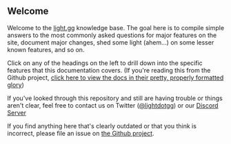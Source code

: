 ## Welcome

Welcome to the [light.gg](light.gg) knowledge base. The goal here is to compile simple answers to the most commonly asked questions for major features on the site, document major changes, shed some light (ahem...) on some lesser known features, and so on.

Click on any of the headings on the left to drill down into the specific features that this documentation covers. (If you're reading this from the Github project, [click here to view the docs in their pretty, properly formatted glory](http://docs.light.gg))

If you've looked through this repository and still are having trouble or things aren't clear, feel free to contact us on Twitter ([@lightdotgg](https://twitter.com/lightdotgg)) or our [Discord Server](https://discord.gg/pmHRd5U)

If you find anything here that's clearly outdated or that you think is incorrect, please file an issue on [the Github project](https://github.com/afpac/lightggfaqs).
